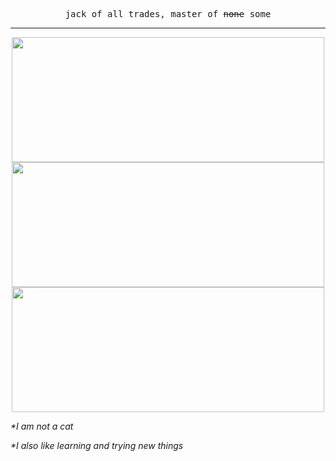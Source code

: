 
<p align="center">
  <samp>jack of all trades, master of <s>none</s> some</samp>
</p>

<hr>
<p align="center"> 
  <img align="center" height="200px" width="500px" src="https://github-readme-stats.vercel.app/api?username=EllairaT&show_icons=true&theme=radical">
  <img align="center"   height="200px" width="500px" src="https://github-readme-stats.vercel.app/api/wakatime?username=vipera&layout=default&theme=radical">
  <img align="center"   height="200px" width="500px" src="https://github-readme-stats.vercel.app/api/top-langs/?username=EllairaT&theme=radical&layout=compact&hide_progress=false">
</p>


*\*I am not a cat*

*\*I also like learning and trying new things*

